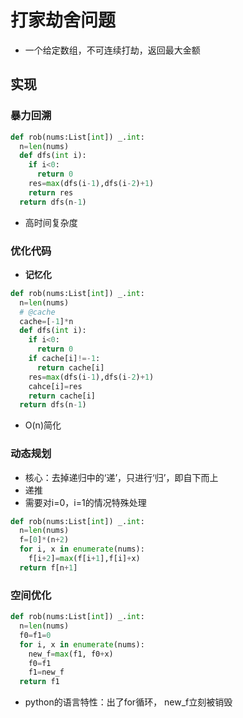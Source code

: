 # 打家劫舍问题
- 一个给定数组，不可连续打劫，返回最大金额
## 实现
### 暴力回溯
```python
def rob(nums:List[int]) _.int:
  n=len(nums)
  def dfs(int i):
    if i<0:
      return 0
    res=max(dfs(i-1),dfs(i-2)+1)
    return res
  return dfs(n-1)
```
+ 高时间复杂度
### 优化代码
+ **记忆化**
```python
def rob(nums:List[int]) _.int:
  n=len(nums)
  # @cache
  cache=[-1]*n
  def dfs(int i):
    if i<0:
      return 0
    if cache[i]!=-1:
      return cache[i]
    res=max(dfs(i-1),dfs(i-2)+1)
    cahce[i]=res
    return cache[i]
  return dfs(n-1)
```
+ O(n)简化
### 动态规划
- 核心：去掉递归中的‘递’，只进行‘归’，即自下而上
- 递推
- 需要对i=0，i=1的情况特殊处理
```python
def rob(nums:List[int]) _.int:
  n=len(nums)
  f=[0]*(n+2)
  for i, x in enumerate(nums):
    f[i+2]=max(f[i+1],f[i]+x)
  return f[n+1]
```
### 空间优化
```python
def rob(nums:List[int]) _.int:
  n=len(nums)
  f0=f1=0
  for i, x in enumerate(nums):
    new_f=max(f1, f0+x)
    f0=f1
    f1=new_f
  return f1
```
- python的语言特性：出了for循环， new_f立刻被销毁
